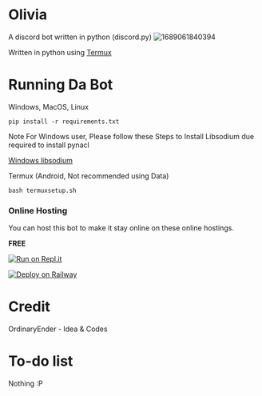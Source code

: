 
# Olivia
A discord bot written in python (discord.py)
![1689061840394](https://github.com/OrdinaryEnder/Olivia/assets/109149031/70884480-ece4-497b-bfc3-11858c9a8a21)

Written in python using [Termux](https://github.com/termux/termux-app)

# Running Da Bot
Windows, MacOS, Linux
```
pip install -r requirements.txt
```
Note For Windows user, Please follow these Steps to Install Libsodium due required to install pynacl

[Windows libsodium](https://py-ipv8.readthedocs.io/en/latest/preliminaries/install_libsodium.html)


Termux (Android, Not recommended using Data)
```
bash termuxsetup.sh
```
### Online Hosting
You can host this bot to make it stay online on these online hostings.

**FREE**

[![Run on Repl.it](https://repl.it/badge/github/zairullahdev/Alexandra)](https://repl.it/github/zairullahdev/Alexandra)


[![Deploy on Railway](https://railway.app/button.svg)](https://railway.app/new/template/hRbKyZ?referralCode=a_kn60)


# Credit 

OrdinaryEnder - Idea & Codes


# To-do list

Nothing :P




